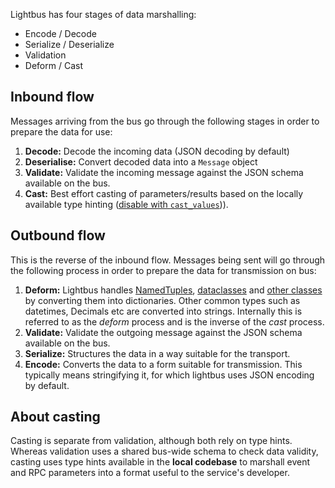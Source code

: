 Lightbus has four stages of data marshalling:

* Encode / Decode
* Serialize / Deserialize
* Validation
* Deform / Cast

## Inbound flow

Messages arriving from the bus go through the following stages
in order to prepare the data for use:

1. **Decode:** Decode the incoming data (JSON decoding by default)
2. **Deserialise:** Convert decoded data into a `Message` object
3. **Validate:** Validate the incoming message against the JSON schema
   available on the bus.
4. **Cast:** Best effort casting of parameters/results based on
   the locally available type hinting
   ([disable with `cast_values`](/reference/configuration.md#api-config))).


## Outbound flow

This is the reverse of the inbound flow. Messages being
sent will go through the following process in order to
prepare the data for transmission on bus:

1. **Deform:** Lightbus handles [NamedTuples], [dataclasses]
   and [other classes] by converting
   them into dictionaries. Other common types such as
   datetimes, Decimals etc are converted into strings.
   Internally this is referred to as the *deform* process and is
   the inverse of the *cast* process.
2. **Validate:** Validate the outgoing message against the JSON schema
   available on the bus.
3. **Serialize:** Structures the data in a way suitable for the
  transport.
4. **Encode:** Converts the data to a form suitable for transmission.
  This typically means stringifying it, for which lightbus
  uses JSON encoding by default.

## About casting

Casting is separate from validation, although both rely on type hints.
Whereas validation uses a shared
bus-wide schema to check data validity, casting uses type hints
available in the **local codebase** to marshall event and RPC parameters
into a format useful to the service's developer.




[NamedTuples]: /reference/typing.md#namedtuple-example
[dataclasses]: /reference/typing.md#dataclass-example
[other classes]: /reference/typing.md#custom-class-example
